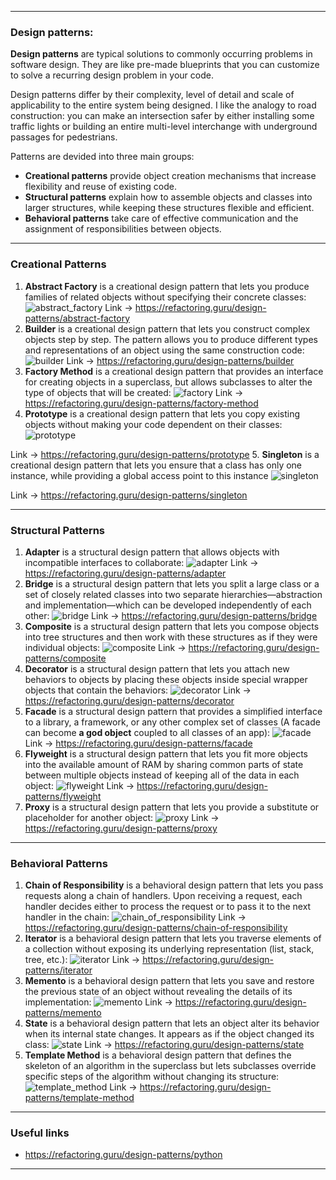 - - -
### Design patterns:
__Design patterns__ are typical solutions to commonly occurring problems in software design. They are like pre-made blueprints that you can customize to solve a recurring design problem in your code.

Design patterns differ by their complexity, level of detail and scale of applicability to the entire system being designed. I like the analogy to road construction: you can make an intersection safer by either installing some traffic lights or building an entire multi-level interchange with underground passages for pedestrians.

Patterns are devided into three main groups:
- __Creational patterns__ provide object creation mechanisms that increase flexibility and reuse of existing code.
- __Structural patterns__ explain how to assemble objects and classes into larger structures, while keeping these structures flexible and efficient.
- __Behavioral patterns__ take care of effective communication and the assignment of responsibilities between objects.
- - -
### Creational Patterns
1. __Abstract Factory__ is a creational design pattern that lets you produce families of related objects without specifying their concrete classes:
![abstract_factory](/images/design_patterns/abstract_factory.png)
Link -> https://refactoring.guru/design-patterns/abstract-factory
2. __Builder__ is a creational design pattern that lets you construct complex objects step by step. The pattern allows you to produce different types and representations of an object using the same construction code:
![builder](/images/design_patterns/builder.png)
Link -> https://refactoring.guru/design-patterns/builder
3. __Factory Method__ is a creational design pattern that provides an interface for creating objects in a superclass, but allows subclasses to alter the type of objects that will be created:
![factory](/images/design_patterns/factory.png)
Link -> https://refactoring.guru/design-patterns/factory-method
4. __Prototype__ is a creational design pattern that lets you copy existing objects without making your code dependent on their classes:
![prototype](/images/design_patterns/prototype.png)

Link -> https://refactoring.guru/design-patterns/prototype
5. __Singleton__ is a creational design pattern that lets you ensure that a class has only one instance, while providing a global access point to this instance
![singleton](/images/design_patterns/singleton.png)

Link -> https://refactoring.guru/design-patterns/singleton
- - -
### Structural Patterns
1. __Adapter__ is a structural design pattern that allows objects with incompatible interfaces to collaborate:
![adapter](/images/design_patterns/adapter.png)
Link -> https://refactoring.guru/design-patterns/adapter
2. __Bridge__ is a structural design pattern that lets you split a large class or a set of closely related classes into two separate hierarchies—abstraction and implementation—which can be developed independently of each other:
![bridge](/images/design_patterns/bridge.png)
Link -> https://refactoring.guru/design-patterns/bridge
3. __Composite__ is a structural design pattern that lets you compose objects into tree structures and then work with these structures as if they were individual objects:
![composite](/images/design_patterns/composite.png)
Link -> https://refactoring.guru/design-patterns/composite
4. __Decorator__ is a structural design pattern that lets you attach new behaviors to objects by placing these objects inside special wrapper objects that contain the behaviors:
![decorator](/images/design_patterns/decorator.png)
Link -> https://refactoring.guru/design-patterns/decorator
5. __Facade__ is a structural design pattern that provides a simplified interface to a library, a framework, or any other complex set of classes (A facade can become __a god object__ coupled to all classes of an app):
![facade](/images/design_patterns/facade.png)
Link -> https://refactoring.guru/design-patterns/facade
6. __Flyweight__ is a structural design pattern that lets you fit more objects into the available amount of RAM by sharing common parts of state between multiple objects instead of keeping all of the data in each object:
![flyweight](/images/design_patterns/flyweight.png)
Link -> https://refactoring.guru/design-patterns/flyweight
7. __Proxy__ is a structural design pattern that lets you provide a substitute or placeholder for another object:
![proxy](/images/design_patterns/proxy.png)
Link -> https://refactoring.guru/design-patterns/proxy
- - -
### Behavioral Patterns
1. __Chain of Responsibility__ is a behavioral design pattern that lets you pass requests along a chain of handlers. Upon receiving a request, each handler decides either to process the request or to pass it to the next handler in the chain:
![chain_of_responsibility](/images/design_patterns/chain_of_responsibility.png)
Link -> https://refactoring.guru/design-patterns/chain-of-responsibility
2. __Iterator__ is a behavioral design pattern that lets you traverse elements of a collection without exposing its underlying representation (list, stack, tree, etc.):
![iterator](/images/design_patterns/iterator.png)
Link -> https://refactoring.guru/design-patterns/iterator
3. __Memento__ is a behavioral design pattern that lets you save and restore the previous state of an object without revealing the details of its implementation:
![memento](/images/design_patterns/memento.png)
Link -> https://refactoring.guru/design-patterns/memento
4. __State__ is a behavioral design pattern that lets an object alter its behavior when its internal state changes. It appears as if the object changed its class:
![state](/images/design_patterns/state.png)
Link -> https://refactoring.guru/design-patterns/state
5. __Template Method__ is a behavioral design pattern that defines the skeleton of an algorithm in the superclass but lets subclasses override specific steps of the algorithm without changing its structure:
![template_method](/images/design_patterns/template_method.png)
Link -> https://refactoring.guru/design-patterns/template-method
- - -
### Useful links
- https://refactoring.guru/design-patterns/python
- - -